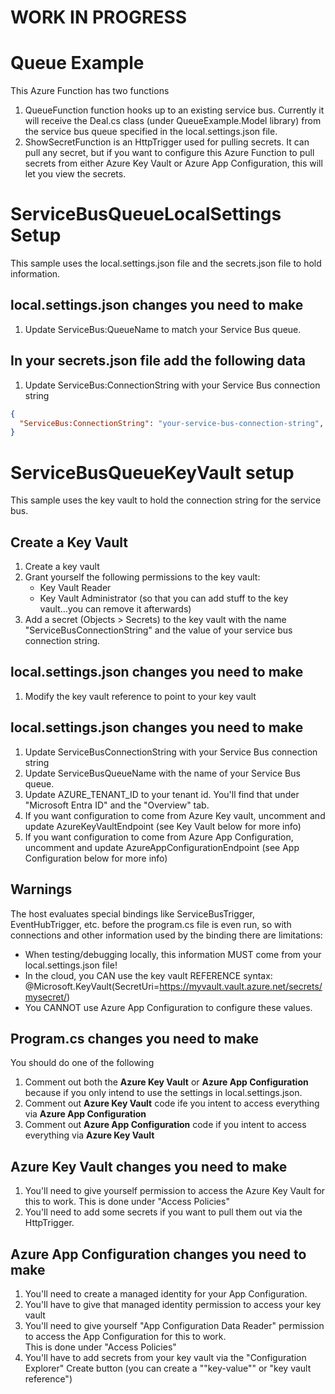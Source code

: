 # WORK IN PROGRESS


# Queue Example
This Azure Function has two functions
1. QueueFunction function hooks up to an existing service bus.  Currently it will receive the Deal.cs class (under QueueExample.Model library) from the service bus queue specified in the local.settings.json file.
2. ShowSecretFunction is an HttpTrigger used for pulling secrets.  It can pull any secret, but if you want to configure this 
   Azure Function to pull secrets from either Azure Key Vault or Azure App Configuration, this will let you view the secrets.

# ServiceBusQueueLocalSettings Setup
This sample uses the local.settings.json file and the secrets.json file to hold information.

## local.settings.json changes you need to make
1. Update ServiceBus:QueueName to match your Service Bus queue.

## In your secrets.json file add the following data
1. Update ServiceBus:ConnectionString with your Service Bus connection string 
```json
{
  "ServiceBus:ConnectionString": "your-service-bus-connection-string",
}
```

# ServiceBusQueueKeyVault setup
This sample uses the key vault to hold the connection string for the service bus.

## Create a Key Vault
1. Create a key vault
2. Grant yourself the following permissions to the key vault:
    - Key Vault Reader 
	- Key Vault Administrator (so that you can add stuff to the key vault...you can remove it afterwards)
3. Add a secret (Objects > Secrets) to the key vault with the name "ServiceBusConnectionString" and the value of your service bus connection string.

## local.settings.json changes you need to make
1. Modify the key vault reference to point to your key vault


## local.settings.json changes you need to make
1. Update ServiceBusConnectionString with your Service Bus connection string 
2. Update ServiceBusQueueName with the name of your Service Bus queue.
3. Update AZURE_TENANT_ID to your tenant id.  You'll find that under "Microsoft Entra ID" and the "Overview" tab.
4. If you want configuration to come from Azure Key vault, uncomment and update AzureKeyVaultEndpoint (see Key Vault below for more info) 
5. If you want configuration to come from Azure App Configuration, uncomment and update AzureAppConfigurationEndpoint (see App Configuration below for more info) 

## Warnings
The host evaluates special bindings like ServiceBusTrigger, EventHubTrigger, etc. before the program.cs file is even run, so with connections and other information used by the binding there are limitations:
- When testing/debugging locally, this information MUST come from your local.settings.json file!
- In the cloud, you CAN use the key vault REFERENCE syntax: @Microsoft.KeyVault(SecretUri=https://myvault.vault.azure.net/secrets/mysecret/)  
- You CANNOT use Azure App Configuration to configure these values.

## Program.cs changes you need to make 
You should do one of the following 
1. Comment out both the **Azure Key Vault** or **Azure App Configuration** because if you only intend to use the settings in local.settings.json.
2. Comment out **Azure Key Vault** code ife you intent to access everything via **Azure App Configuration**
3. Comment out **Azure App Configuration** code if you intent to access everything via **Azure Key Vault**

## Azure Key Vault changes you need to make
1. You'll need to give yourself permission to access the Azure Key Vault for this to work.  This is done under "Access Policies"
2. You'll need to add some secrets if you want to pull them out via the HttpTrigger.

## Azure App Configuration changes you need to make
1. You'll need to create a managed identity for your App Configuration.
2. You'll have to give that managed identity permission to access your key vault
3. You'll need to give yourself "App Configuration Data Reader" permission to access the App Configuration for this to work.  
   This is done under "Access Policies"
4. You'll have to add secrets from your key vault via the "Configuration Explorer" Create button (you can create a ""key-value"" or "key vault reference")



